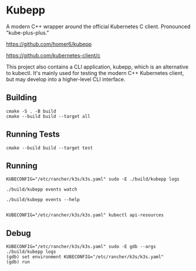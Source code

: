 # Kubepp

A modern C++ wrapper around the official Kubernetes C client. Pronounced "kube-plus-plus."

https://github.com/homer6/kubepp

https://github.com/kubernetes-client/c

This project also contains a CLI application, kubepp, which is an alternative to kubectl. It's mainly used for testing the modern C++ Kubernetes client, but may develop into a higher-level CLI interface.


## Building

```
cmake -S . -B build
cmake --build build --target all
```

## Running Tests

```
cmake --build build --target test
```


## Running

```
KUBECONFIG="/etc/rancher/k3s/k3s.yaml" sudo -E ./build/kubepp logs

./build/kubepp events watch

./build/kubepp events --help


KUBECONFIG="/etc/rancher/k3s/k3s.yaml" kubectl api-resources
```


## Debug


```
KUBECONFIG="/etc/rancher/k3s/k3s.yaml" sudo -E gdb --args ./build/kubepp logs
(gdb) set environment KUBECONFIG="/etc/rancher/k3s/k3s.yaml"
(gdb) run
```

